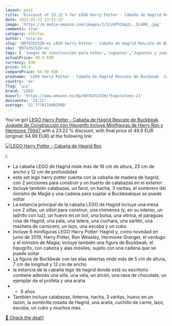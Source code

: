 ```yaml
---
layout: post
title: 'Discount of 23.22 % for LEGO Harry Potter - Cabaña de Hagrid Res'
date: 2021-03-23 13:51:23
image: 'https://m.media-amazon.com/images/I/51zbP52mp2L._SL400_.jpg'
comments: true
category: ofertas
author: 'tole.es'
slug: 'B07G3SC5ZH-es LEGO Harry Potter - Cabaña de Hagrid Rescate de Buckbeak...'
sku: 'B07G3SC5ZH-es'
tags: [ 'Juegos de construcción para niños','Juguetes','Juguetes y juegos','lego', ]
actualPrice: 49.9 EUR
currency: EUR
price: 49.9
comparePrice: 64.99 EUR
prodname: 'LEGO Harry Potter - Cabaña de Hagrid Rescate de Buckbeak  Juguete de Construcción con Hipogrifo  Incluye Minifiguras de Harry  Ron y Hermione  75947 '
country: 'es'
flag: '🇪🇸'
brand: 'LEGO'
buyurl: 'https://www.amazon.es/dp/B07G3SC5ZH/?tag=tolees-21'
descuento: '23.22'
average: '52.7776119402988'
---
```


You've got [LEGO Harry Potter - Cabaña de Hagrid Rescate de Buckbeak  Juguete de Construcción con Hipogrifo  Incluye Minifiguras de Harry  Ron y Hermione  75947 ](https://www.amazon.es/dp/B07G3SC5ZH/?tag=tolees-21) with a  23.22 % discount, with final price of 49.9 EUR (original: 64.99 EUR) at the following link:

[![LEGO Harry Potter - Cabaña de Hagrid Res](https://m.media-amazon.com/images/I/51zbP52mp2L._SL400_.jpg)](https://www.amazon.es/dp/B07G3SC5ZH/?tag=tolees-21)

ℹ️:

- La cabaña LEGO de Hagrid mide más de 16 cm de altura, 23 cm de ancho y 12 cm de profundidad
- este set lego harry potter cuenta con la cabaña de madera de hagrid, con 2 secciones para construir y un huerto de calabazas en el exterior
- Incluye también calabazas, un farol, un hacha, 3 varitas, el sombrero del ministro de Magia y una cadena para sujetar a Buckbeakque se puede soltar
- La estancia principal de la cabaña LEGO de Hagrid incluye una mesa con 2 sillas, un sillón para construir, una chimenea (y, en su interior, un ladrillo con luz), un huevo en un bol, una bolsa, una vitrina, el paraguas rosa de Hagrid, una pala, una tetera, una cuchara, una sartén, una macheta de carnicero, un lazo, una escoba y un cubo
- Incluye 6 minifiguras LEGO Harry Potter: Hagrid y, como novedad en junio de 2019, Harry Potter, Ron Weasley, Hermione Granger, el verdugo y el ministro de Magia; incluye también una figura de Buckbeak, el hipogrifo, con cabeza y alas móviles, sujeto con una cadena que se puede soltar
- La figura de Buckbeak con las alas abiertas mide más de 5 cm de altura, 7 cm de longitud y 12 cm de ancho
- la estancia de la cabaña lego de hagrid donde está su escritorio contiene además una silla, una vela, un arcón, una rana de chocolate, un ejemplar de el profeta y una araña
- + 8 años
- También incluye calabazas, linterna, hacha, 3 varitas, huevo en un tazón, la sombrilla rosada de Hagrid, una araña, cuchillo de carne, lazo, escoba, un cubo y muchos más.

[🛒 Check the deal!!](https://www.amazon.es/dp/B07G3SC5ZH/?tag=tolees-21)
